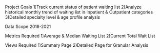 Project Goals 
1)Track current status of patient waiting list 
2)Analyze historical monthly trend of waiting list in Inpatient & Outpatient categories 
3)Detailed specialty level &amp; age profile analysis 

Data Scope 
2018-2021  

Metrics Required 
1)Average & Median Waiting List 
2)Current Total Wait List 

Views Required 
1)Summary Page 
2)Detailed Page for Granular Analysis
